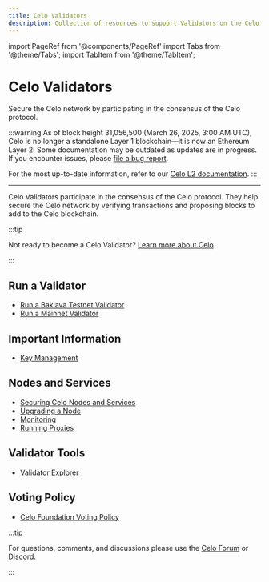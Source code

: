 ```yaml
---
title: Celo Validators
description: Collection of resources to support Validators on the Celo network.
---
```


import PageRef from '@components/PageRef'
import Tabs from '@theme/Tabs';
import TabItem from '@theme/TabItem';

# Celo Validators

Secure the Celo network by participating in the consensus of the Celo protocol.

:::warning
As of block height 31,056,500 (March 26, 2025, 3:00 AM UTC), Celo is no longer a standalone Layer 1 blockchain—it is now an Ethereum Layer 2!
Some documentation may be outdated as updates are in progress. If you encounter issues, please [file a bug report](https://github.com/celo-org/docs/issues/new/choose).

For the most up-to-date information, refer to our [Celo L2 documentation](https://docs.celo.org/cel2).
:::

---

Celo Validators participate in the consensus of the Celo protocol. They help secure the Celo network by verifying transactions and proposing blocks to add to the Celo blockchain.

:::tip

Not ready to become a Celo Validator? [Learn more about Celo](/).

:::

## Run a Validator

- [Run a Baklava Testnet Validator](/what-is-celo/about-celo-l1/validator/run/baklava)
- [Run a Mainnet Validator](/what-is-celo/about-celo-l1/validator/run/mainnet)

## Important Information

- [Key Management](/what-is-celo/about-celo-l1/validator/key-management/summary)

## Nodes and Services

- [Securing Celo Nodes and Services](/what-is-celo/about-celo-l1/validator/security)
- [Upgrading a Node](/what-is-celo/about-celo-l1/validator/node-upgrade)
- [Monitoring](/what-is-celo/about-celo-l1/validator/monitoring)
- [Running Proxies](/what-is-celo/about-celo-l1/validator/proxy)

## Validator Tools

- [Validator Explorer](/what-is-celo/about-celo-l1/validator/validator-explorer)

## Voting Policy

- [Celo Foundation Voting Policy](/what-is-celo/about-celo-l1/validator/celo-foundation-voting-policy)

:::tip

For questions, comments, and discussions please use the [Celo Forum](https://forum.celo.org/) or [Discord](https://chat.celo.org/).

:::
